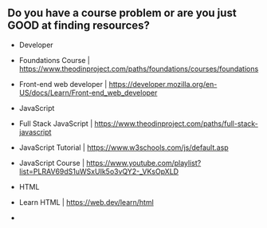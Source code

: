 ## Do you have a course problem or are you just GOOD at finding resources?

- Developer
 - Foundations Course | https://www.theodinproject.com/paths/foundations/courses/foundations
 - Front-end web developer | https://developer.mozilla.org/en-US/docs/Learn/Front-end_web_developer

- JavaScript
 - Full Stack JavaScript | https://www.theodinproject.com/paths/full-stack-javascript
 - JavaScript Tutorial | https://www.w3schools.com/js/default.asp
 - JavaScript Course | https://www.youtube.com/playlist?list=PLRAV69dS1uWSxUIk5o3vQY2-_VKsOpXLD

- HTML
 - Learn HTML | https://web.dev/learn/html
 - 
